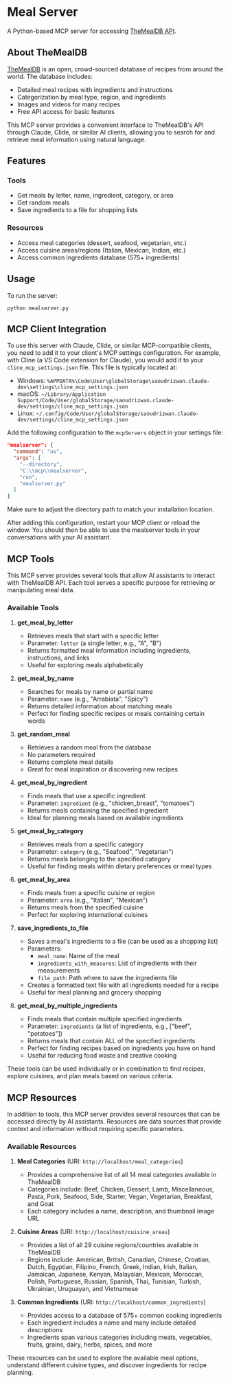 # Meal Server

A Python-based MCP server for accessing [TheMealDB API](https://www.themealdb.com/).

## About TheMealDB

[TheMealDB](https://www.themealdb.com/) is an open, crowd-sourced database of recipes from around the world. The database includes:

- Detailed meal recipes with ingredients and instructions
- Categorization by meal type, region, and ingredients
- Images and videos for many recipes
- Free API access for basic features

This MCP server provides a convenient interface to TheMealDB's API through Claude, Clide, or similar AI clients, allowing you to search for and retrieve meal information using natural language.

## Features

### Tools
- Get meals by letter, name, ingredient, category, or area
- Get random meals
- Save ingredients to a file for shopping lists

### Resources
- Access meal categories (dessert, seafood, vegetarian, etc.)
- Access cuisine areas/regions (Italian, Mexican, Indian, etc.)
- Access common ingredients database (575+ ingredients)

## Usage

To run the server:

```
python mealserver.py
```

## MCP Client Integration

To use this server with Claude, Clide, or similar MCP-compatible clients, you need to add it to your client's MCP settings configuration. For example, with Cline (a VS Code extension for Claude), you would add it to your `cline_mcp_settings.json` file. This file is typically located at:

- Windows: `%APPDATA%\Code\User\globalStorage\saoudrizwan.claude-dev\settings\cline_mcp_settings.json`
- macOS: `~/Library/Application Support/Code/User/globalStorage/saoudrizwan.claude-dev/settings/cline_mcp_settings.json`
- Linux: `~/.config/Code/User/globalStorage/saoudrizwan.claude-dev/settings/cline_mcp_settings.json`

Add the following configuration to the `mcpServers` object in your settings file:

```json
"mealserver": {
  "command": "uv",
  "args": [
    "--directory",
    "C:\\mcp\\mealserver",
    "run",
    "mealserver.py"
  ]
}
```

Make sure to adjust the directory path to match your installation location.

After adding this configuration, restart your MCP client or reload the window. You should then be able to use the mealserver tools in your conversations with your AI assistant.

## MCP Tools

This MCP server provides several tools that allow AI assistants to interact with TheMealDB API. Each tool serves a specific purpose for retrieving or manipulating meal data.

### Available Tools

1. **get_meal_by_letter**
   - Retrieves meals that start with a specific letter
   - Parameter: `letter` (a single letter, e.g., "A", "B")
   - Returns formatted meal information including ingredients, instructions, and links
   - Useful for exploring meals alphabetically

2. **get_meal_by_name**
   - Searches for meals by name or partial name
   - Parameter: `name` (e.g., "Arrabiata", "Spicy")
   - Returns detailed information about matching meals
   - Perfect for finding specific recipes or meals containing certain words

3. **get_random_meal**
   - Retrieves a random meal from the database
   - No parameters required
   - Returns complete meal details
   - Great for meal inspiration or discovering new recipes

4. **get_meal_by_ingredient**
   - Finds meals that use a specific ingredient
   - Parameter: `ingredient` (e.g., "chicken_breast", "tomatoes")
   - Returns meals containing the specified ingredient
   - Ideal for planning meals based on available ingredients

5. **get_meal_by_category**
   - Retrieves meals from a specific category
   - Parameter: `category` (e.g., "Seafood", "Vegetarian")
   - Returns meals belonging to the specified category
   - Useful for finding meals within dietary preferences or meal types

6. **get_meal_by_area**
   - Finds meals from a specific cuisine or region
   - Parameter: `area` (e.g., "Italian", "Mexican")
   - Returns meals from the specified cuisine
   - Perfect for exploring international cuisines

7. **save_ingredients_to_file**
   - Saves a meal's ingredients to a file (can be used as a shopping list)
   - Parameters:
     - `meal_name`: Name of the meal
     - `ingredients_with_measures`: List of ingredients with their measurements
     - `file_path`: Path where to save the ingredients file
   - Creates a formatted text file with all ingredients needed for a recipe
   - Useful for meal planning and grocery shopping

8. **get_meal_by_multiple_ingredients**
   - Finds meals that contain multiple specified ingredients
   - Parameter: `ingredients` (a list of ingredients, e.g., ["beef", "potatoes"])
   - Returns meals that contain ALL of the specified ingredients
   - Perfect for finding recipes based on ingredients you have on hand
   - Useful for reducing food waste and creative cooking

These tools can be used individually or in combination to find recipes, explore cuisines, and plan meals based on various criteria.

## MCP Resources

In addition to tools, this MCP server provides several resources that can be accessed directly by AI assistants. Resources are data sources that provide context and information without requiring specific parameters.

### Available Resources

1. **Meal Categories** (URI: `http://localhost/meal_categories`)
   - Provides a comprehensive list of all 14 meal categories available in TheMealDB
   - Categories include: Beef, Chicken, Dessert, Lamb, Miscellaneous, Pasta, Pork, Seafood, Side, Starter, Vegan, Vegetarian, Breakfast, and Goat
   - Each category includes a name, description, and thumbnail image URL

2. **Cuisine Areas** (URI: `http://localhost/cuisine_areas`)
   - Provides a list of all 29 cuisine regions/countries available in TheMealDB
   - Regions include: American, British, Canadian, Chinese, Croatian, Dutch, Egyptian, Filipino, French, Greek, Indian, Irish, Italian, Jamaican, Japanese, Kenyan, Malaysian, Mexican, Moroccan, Polish, Portuguese, Russian, Spanish, Thai, Tunisian, Turkish, Ukrainian, Uruguayan, and Vietnamese

3. **Common Ingredients** (URI: `http://localhost/common_ingredients`)
   - Provides access to a database of 575+ common cooking ingredients
   - Each ingredient includes a name and many include detailed descriptions
   - Ingredients span various categories including meats, vegetables, fruits, grains, dairy, herbs, spices, and more

These resources can be used to explore the available meal options, understand different cuisine types, and discover ingredients for recipe planning.